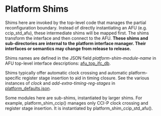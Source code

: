 # Platform Shims

Shims here are invoked by the top-level code that manages the partial reconfiguration
boundary.  Instead of directly instantiating an AFU (e.g. ccip_std_afu), these
intermediate shims will be mapped first.  The shims transform the interface and then
connect to the AFU.  **These shims and sub-directories are internal to the platform
interface manager.  Their interfaces or semantics may change from release to release.**

Shims names are defined in the JSON field *platform-shim-module-name* in
AFU top-level interface descriptions: [afu\_top\_ifc\_db](../../../afu_top_ifc_db/).

Shims typically offer automatic clock crossing and automatic platform-specific
register stage insertion to aid in timing closure.  See the various instances of
*clock* and *add-extra-timing-reg-stages* in
[platform\_defaults.json](../../../platform_db/platform_defaults.json).

Some modules here are sub-shims, instantiated by larger shims.  For example,
platform\_shim\_ccip() manages only CCI-P clock crossing and register stage insertion.
It is instantiated by platform\_shim\_ccip\_std\_afu().
